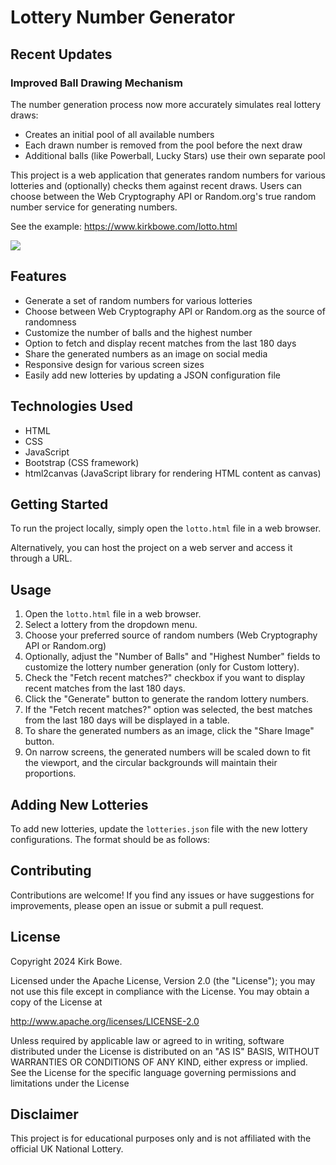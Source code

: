 # Lottery Number Generator

## Recent Updates

### Improved Ball Drawing Mechanism
The number generation process now more accurately simulates real lottery draws:
- Creates an initial pool of all available numbers
- Each drawn number is removed from the pool before the next draw
- Additional balls (like Powerball, Lucky Stars) use their own separate pool

This project is a web application that generates random numbers for various lotteries and (optionally) checks them against recent draws. Users can choose between the Web Cryptography API or Random.org's true random number service for generating numbers.

See the example: https://www.kirkbowe.com/lotto.html

![](https://www.kirkbowe.com/lottery-number-generator.jpg)

## Features

- Generate a set of random numbers for various lotteries
- Choose between Web Cryptography API or Random.org as the source of randomness
- Customize the number of balls and the highest number
- Option to fetch and display recent matches from the last 180 days
- Share the generated numbers as an image on social media
- Responsive design for various screen sizes
- Easily add new lotteries by updating a JSON configuration file

## Technologies Used

- HTML
- CSS
- JavaScript
- Bootstrap (CSS framework)
- html2canvas (JavaScript library for rendering HTML content as canvas)

## Getting Started

To run the project locally, simply open the `lotto.html` file in a web browser.

Alternatively, you can host the project on a web server and access it through a URL.

## Usage

1. Open the `lotto.html` file in a web browser.
2. Select a lottery from the dropdown menu.
3. Choose your preferred source of random numbers (Web Cryptography API or Random.org)
4. Optionally, adjust the "Number of Balls" and "Highest Number" fields to customize the lottery number generation (only for Custom lottery).
5. Check the "Fetch recent matches?" checkbox if you want to display recent matches from the last 180 days.
6. Click the "Generate" button to generate the random lottery numbers.
7. If the "Fetch recent matches?" option was selected, the best matches from the last 180 days will be displayed in a table.
8. To share the generated numbers as an image, click the "Share Image" button.
9. On narrow screens, the generated numbers will be scaled down to fit the viewport, and the circular backgrounds will maintain their proportions.

## Adding New Lotteries

To add new lotteries, update the `lotteries.json` file with the new lottery configurations. The format should be as follows:

## Contributing

Contributions are welcome! If you find any issues or have suggestions for improvements, please open an issue or submit a pull request.

## License

Copyright 2024 Kirk Bowe.

Licensed under the Apache License, Version 2.0 (the "License"); you may not use this file except in compliance with the License. You may obtain a copy of the License at

http://www.apache.org/licenses/LICENSE-2.0

Unless required by applicable law or agreed to in writing, software distributed under the License is distributed on an "AS IS" BASIS, WITHOUT WARRANTIES OR CONDITIONS OF ANY KIND, either express or implied. See the License for the specific language governing permissions and limitations under the License

## Disclaimer

This project is for educational purposes only and is not affiliated with the official UK National Lottery.
